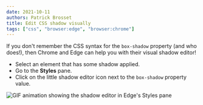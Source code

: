 ```yaml
---
date: 2021-10-11
authors: Patrick Brosset
title: Edit CSS shadow visually
tags: ["css", "browser:edge", "browser:chrome"]
---
```

If you don't remember the CSS syntax for the `box-shadow` property (and who does!), then Chrome and Edge can help you with their visual shadow editor!

* Select an element that has some shadow applied.
* Go to the **Styles** pane.
* Click on the little shadow editor icon next to the `box-shadow` property value.

![GIF animation showing the shadow editor in Edge's Styles pane](/assets/img/edit-shadow.gif)
